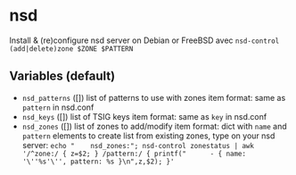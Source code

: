 # nsd

Install & (re)configure nsd server on Debian or FreeBSD
avec `nsd-control (add|delete)zone $ZONE $PATTERN`

## Variables (default)

* `nsd_patterns` ([])
  list of patterns to use with zones
  item format: same as `pattern` in nsd.conf
* `nsd_keys` ([])
  list of TSIG keys
  item format: same as `key` in nsd.conf
* `nsd_zones` ([])
  list of zones to add/modify
  item format: dict with `name` and `pattern` elements
  to create list from existing zones, type on your nsd server:
    `echo "    nsd_zones:"; nsd-control zonestatus | awk '/^zone:/ { z=$2; } /pattern:/ { printf("      - { name: '\''%s'\'', pattern: %s }\n",z,$2); }'`

